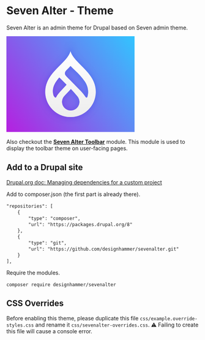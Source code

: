 # Seven Alter - Theme

Seven Alter is an admin theme for Drupal based on Seven admin theme.

<img src="screenshot.png" width="335" height="250">

Also checkout the [**Seven Alter Toolbar**](https://github.com/designhammer/sevenalter_toolbar) module. This module is used to display the toolbar theme on user-facing pages.


## Add to a Drupal site

[Drupal.org doc: Managing dependencies for a custom project](https://www.drupal.org/docs/develop/using-composer/managing-dependencies-for-a-custom-project)

Add to composer.json (the first part is already there).

    "repositories": [
        {
            "type": "composer",
            "url": "https://packages.drupal.org/8"
        },
        {
            "type": "git",
            "url": "https://github.com/designhammer/sevenalter.git"
        }
    ],

Require the modules.

    composer require designhammer/sevenalter


## CSS Overrides

Before enabling this theme, please duplicate this file `css/example.override-styles.css` and rename it `css/sevenalter-overrides.css`.
⚠️ Failing to create this file will cause a console error.
